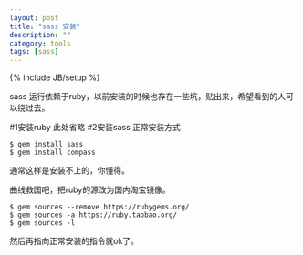 ```yaml
---
layout: post
title: "sass 安装"
description: ""
category: tools
tags: [sass]
---
```

{% include JB/setup %}

sass 运行依赖于ruby，以前安装的时候也存在一些坑，贴出来，希望看到的人可以绕过去。

#1安装ruby
此处省略
#2安装sass
正常安装方式

	$ gem install sass
	$ gem install compass

通常这样是安装不上的，你懂得。

曲线救国吧，把ruby的源改为国内淘宝镜像。


	$ gem sources --remove https://rubygems.org/
	$ gem sources -a https://ruby.taobao.org/
	$ gem sources -l

然后再指向正常安装的指令就ok了。